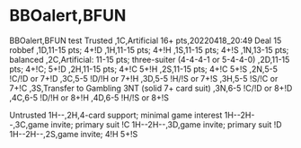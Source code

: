 # BBOalert,BFUN

BBOalert,BFUN test
Trusted
,1C,Artificial 16+ pts,20220418_20:49 Deal 15 robbef
,1D,11-15 pts; 4+!D
,1H,11-15 pts; 4+!H
,1S,11-15 pts; 4+!S
,1N,13-15 pts; balanced
,2C,Artificial: 11-15 pts; three-suiter (4-4-4-1 or 5-4-4-0)
,2D,11-15 pts; 4+!C; 5+!D
,2H,11-15 pts; 4+!C 5+!H
,2S,11-15 pts; 4+!C 5+!S
,2N,5-5 !C/!D or 7+!D
,3C,5-5 !D/!H or 7+!H
,3D,5-5 !H/!S or 7+!S
,3H,5-5 !S/!C or 7+!C
,3S,Transfer to Gambling 3NT (solid 7+ card suit)
,3N,6-5 !C/!D or 8+!D
,4C,6-5 !D/!H or 8+!H
,4D,6-5 !H/!S or 8+!S

Untrusted
1H--,2H,4-card support; minimal game interest
1H--2H--,3C,game invite; primary suit !C
1H--2H--,3D,game invite; primary suit !D
1H--2H--,2S,game invite; 4!H 5+!S
